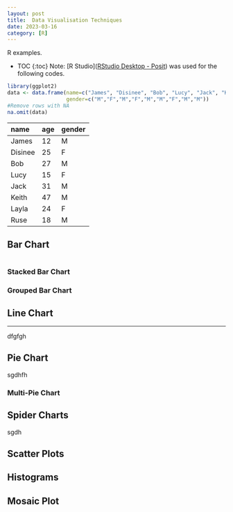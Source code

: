 ```yaml
---
layout: post
title:  Data Visualisation Techniques
date: 2023-03-16
category: [R]
---
```


R examples.

<!--more-->

* TOC
{:toc}
Note: [R Studio]([RStudio Desktop - Posit](https://posit.co/download/rstudio-desktop/)) was used for the following codes.

```R
library(ggplot2)
data <- data.frame(name=c("James", "Disinee", "Bob", "Lucy", "Jack", "Keith", "Layla", 					   "Ruse", NA),age=c(12,25,27,15,31,47,24,18,19),
                   gender=c("M","F","M","F","M","M","F","M","M"))
#Remove rows with NA
na.omit(data)
```

| name | age | gender |
|:------|--------|---------|
| James | 12 | M |
| Disinee | 25 | F |
| Bob | 27   | M |
| Lucy | 15 | F |
| Jack | 31 | M |
| Keith | 47 | M |
| Layla | 24 | F |
| Ruse | 18 | M |


## Bar Chart 

```R


```

### Stacked Bar Chart

### Grouped Bar Chart



## Line Chart 

----

dfgfgh



## Pie Chart

sgdhfh

### Multi-Pie Chart

## Spider Charts

sgdh

## Scatter Plots

## Histograms

## Mosaic Plot
